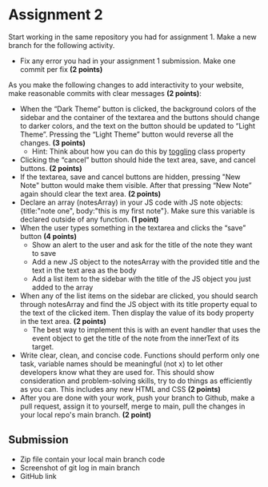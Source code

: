 # Assignment 2

Start working in the same repository you had for assignment 1. Make a new branch for the following activity.

* Fix any error you had in your assignment 1 submission. Make one commit per fix **(2 points)**

As you make the following changes to add interactivity to your website, make reasonable commits with clear messages **(2 points)**:

* When the “Dark Theme” button is clicked, the background colors of the sidebar and the container of the textarea and the buttons should change to darker colors, and the text on the button should be updated to “Light Theme”. Pressing the “Light Theme” button would reverse all the changes. **(3 points)**
  * Hint: Think about how you can do this by <u>toggling</u> class property
* Clicking the “cancel” button should hide the text area, save, and cancel buttons. **(2 points)**
* If the textarea, save and cancel buttons are hidden, pressing "New Note" button would make them visible. After that pressing “New Note” again should clear the text area. **(2 points)**
* Declare an array (notesArray) in your JS code with JS note objects: {title:"note one", body:"this is my first note"}. Make sure this variable is declared outside of any function. **(1 point)**
* When the user types something in the textarea and clicks the “save” button **(4 points)**
  * Show an alert to the user and ask for the title of the note they want to save
  * Add a new JS object to the notesArray with the provided title and the text in the text area as the body
  * Add a list item to the sidebar with the title of the JS object you just added to the array
* When any of the list items on the sidebar are clicked, you should search through notesArray and find the JS object with its title property equal to the text of the clicked item. Then display the value of its body property in the text area. **(2 points)**
  * The best way to implement this is with an event handler that uses the event object to get the title of the note from the innerText of its target.
* Write clear, clean, and concise code. Functions should perform only one task, variable names should be meaningful (not x) to let other developers know what they are used for. This should show consideration and problem-solving skills, try to do things as efficiently as you can. This includes any new HTML and CSS **(2 points)**
* After you are done with your work, push your branch to Github, make a pull request, assign it to yourself, merge to main, pull the changes in your local repo's main branch. **(2 point)**

## Submission

* Zip file contain your local main branch code
* Screenshot of git log in main branch
* GitHub link
